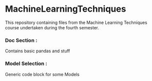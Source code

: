 # MachineLearningTechniques
This repository containing files from the Machine Learning Techniques course undertaken during the fourth semester.

### Doc Section : 
Contains basic pandas and stuff 

### Model Selection :
Generic code block for some Models